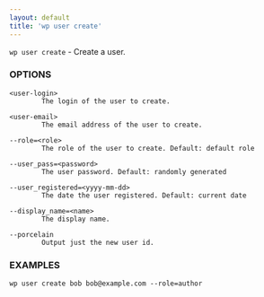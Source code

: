 ```yaml
---
layout: default
title: 'wp user create'
---
```


`wp user create` - Create a user.

### OPTIONS

	<user-login>
			The login of the user to create.

	<user-email>
			The email address of the user to create.

	--role=<role>
			The role of the user to create. Default: default role

	--user_pass=<password>
			The user password. Default: randomly generated

	--user_registered=<yyyy-mm-dd>
			The date the user registered. Default: current date

	--display_name=<name>
			The display name.

	--porcelain
			Output just the new user id.

### EXAMPLES

	wp user create bob bob@example.com --role=author


